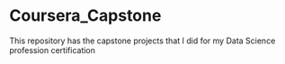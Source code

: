 # Coursera_Capstone
This repository has the capstone projects that I did for my Data Science profession certification
